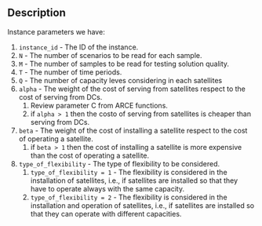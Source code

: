 
## Description
Instance parameters we have:

1. `instance_id` - The ID of the instance.
2. `N` - The number of scenarios to be read for each sample.
3. `M` - The number of samples to be read for testing solution quality.
4. `T` - The number of time periods.
5. `Q` - The number of capacity leves considering in each satellites
6. `alpha` - The weight of the cost of serving from satellites respect to the cost of serving from DCs.
   1. Review parameter C from ARCE functions.
   2. if `alpha > 1` then the costo of serving from satellites is cheaper than serving from DCs.
7. `beta` - The weight of the cost of installing a satellite respect to the cost of operating a satellite.
   1. if `beta > 1` then the cost of installing a satellite is more expensive than the cost of operating a satellite.
8. `type_of_flexibility` - The type of flexibility to be considered.
   1. `type_of_flexibility = 1` - The flexibility is considered in the installation of satellites, i.e., if satellites are installed so that they have to operate always with the same capacity.
   2. `type_of_flexibility = 2` - The flexibility is considered in the installation and operation of satellites, i.e., if satellites are installed so that they can operate with different capacities.
